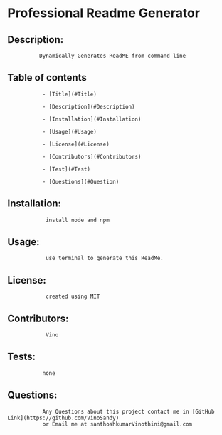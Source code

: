 # Professional Readme Generator

## Description: 
              Dynamically Generates ReadME from command line

## Table of contents
               - [Title](#Title)

               - [Description](#Description)

               - [Installation](#Installation)

               - [Usage](#Usage)

               - [License](#License)

               - [Contributors](#Contributors)

               - [Test](#Test)

               - [Questions](#Question)

   ## Installation:
                install node and npm   
   ## Usage:
                use terminal to generate this ReadMe.
   ## License:
                created using MIT  
   ## Contributors:
                Vino
   ## Tests:
               none
   ## Questions:
               Any Questions about this project contact me in [GitHub Link](https://github.com/VinoSandy)
               or Email me at santhoshkumarVinothini@gmail.com         
  
  